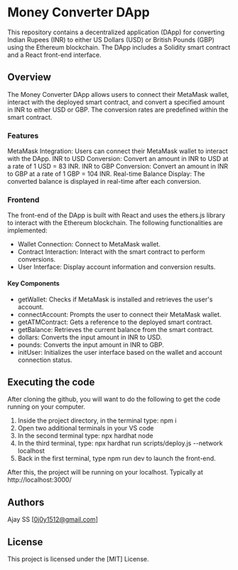 # Money Converter DApp
This repository contains a decentralized application (DApp) for converting Indian Rupees (INR) to either US Dollars (USD) or British Pounds (GBP) using the Ethereum blockchain. The DApp includes a Solidity smart contract and a React front-end interface.

## Overview
The Money Converter DApp allows users to connect their MetaMask wallet, interact with the deployed smart contract, and convert a specified amount in INR to either USD or GBP. The conversion rates are predefined within the smart contract.

### Features
MetaMask Integration: Users can connect their MetaMask wallet to interact with the DApp.
INR to USD Conversion: Convert an amount in INR to USD at a rate of 1 USD = 83 INR.
INR to GBP Conversion: Convert an amount in INR to GBP at a rate of 1 GBP = 104 INR.
Real-time Balance Display: The converted balance is displayed in real-time after each conversion.

### Frontend
The front-end of the DApp is built with React and uses the ethers.js library to interact with the Ethereum blockchain. The following functionalities are implemented:

* Wallet Connection: Connect to MetaMask wallet.
* Contract Interaction: Interact with the smart contract to perform conversions.
* User Interface: Display account information and conversion results.
#### Key Components
- getWallet: Checks if MetaMask is installed and retrieves the user's account.
- connectAccount: Prompts the user to connect their MetaMask wallet.
- getATMContract: Gets a reference to the deployed smart contract.
- getBalance: Retrieves the current balance from the smart contract.
- dollars: Converts the input amount in INR to USD.
- pounds: Converts the input amount in INR to GBP.
- initUser: Initializes the user interface based on the wallet and account connection status.
## Executing the code

After cloning the github, you will want to do the following to get the code running on your computer.

1. Inside the project directory, in the terminal type: npm i
2. Open two additional terminals in your VS code
3. In the second terminal type: npx hardhat node
4. In the third terminal, type: npx hardhat run scripts/deploy.js --network localhost
5. Back in the first terminal, type npm run dev to launch the front-end.

After this, the project will be running on your localhost. 
Typically at http://localhost:3000/

## Authors

Ajay SS
[0j0y1512@gmail.com]

## License
This project is licensed under the [MIT] License.
